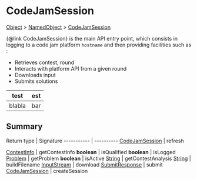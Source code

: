 # CodeJamSession

[Object]() > [NamedObject](nullfr/faylixe/googlecodejam/client/common/NamedObject.md) > [CodeJamSession](nullfr/faylixe/googlecodejam/client/CodeJamSession.md)

{@link CodeJamSession} is the main API entry point, which consists
 in logging to a code jam platform ``hostname`` and then providing
 facilities such as :

 * Retrieves contest, round
 * Interacts with platform API from a given round
 * Downloads input
 * Submits solutions

test | est
--- | ---
blabla | bar

## Summary

Return type | Signature
----------- | ----------
[CodeJamSession](nullfr/faylixe/googlecodejam/client/CodeJamSession.md) | refresh


[ContestInfo](nullfr/faylixe/googlecodejam/client/webservice/ContestInfo.md) | getContestInfo
**boolean** | isQualified
**boolean** | isLogged
[Problem](nullfr/faylixe/googlecodejam/client/webservice/Problem.md) | getProblem
**boolean** | isActive
[String]() | getContestAnalysis
[String]() | buildFilename
[InputStream]() | download
[SubmitResponse](nullfr/faylixe/googlecodejam/client/webservice/SubmitResponse.md) | submit
[CodeJamSession](nullfr/faylixe/googlecodejam/client/CodeJamSession.md) | createSession
